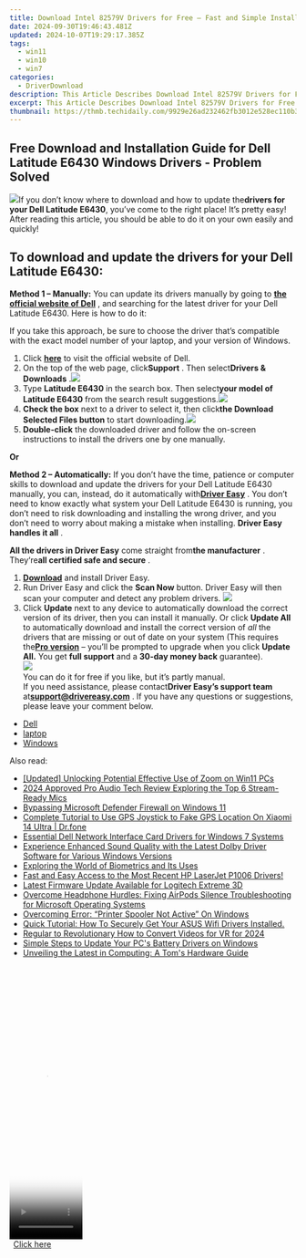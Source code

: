 ```yaml
---
title: Download Intel 82579V Drivers for Free – Fast and Simple Installation
date: 2024-09-30T19:46:43.481Z
updated: 2024-10-07T19:29:17.385Z
tags:
  - win11
  - win10
  - win7
categories:
  - DriverDownload
description: This Article Describes Download Intel 82579V Drivers for Free – Fast and Simple Installation
excerpt: This Article Describes Download Intel 82579V Drivers for Free – Fast and Simple Installation
thumbnail: https://thmb.techidaily.com/9929e26ad232462fb3012e528ec110b36cc8e34a7ab835cf659d05f21b4127d5.jpg
---
```


## Free Download and Installation Guide for Dell Latitude E6430 Windows Drivers - Problem Solved

![](https://images.drivereasy.com/wp-content/uploads/2018/12/snap000176-300x234.png)If you don’t know where to download and how to update the**drivers for your Dell Latitude E6430**, you’ve come to the right place! It’s pretty easy! After reading this article, you should be able to do it on your own easily and quickly!

## **To download and update the drivers for your Dell Latitude E6430:**

**Method 1 – Manually:**  You can update its drivers manually by going to **[the official website of Dell](https://shop-links.co/link/?exclusive=1&publisher_slug=itechdaily19598&url=https%3A%2F%2Fwww.dell.com%2Fen-us)**  , and searching for the latest driver for your Dell Latitude E6430\. Here is how to do it:

 If you take this approach, be sure to choose the driver that’s compatible with the exact model number of your laptop, and your version of Windows.

1. Click **[here](https://shop-links.co/link/?exclusive=1&publisher_slug=itechdaily19598&url=https%3A%2F%2Fwww.dell.com%2Fen-us)**  to visit the official website of Dell.
2. On the top of the web page, click**Support** . Then select**Drivers & Downloads** .![](https://images.drivereasy.com/wp-content/uploads/2018/12/snap000178.png)
3. Type **Latitude E6430** in the search box. Then select**your model of Latitude E6430**  from the search result suggestions.![](https://images.drivereasy.com/wp-content/uploads/2018/12/snap000180.png)
4. **Check the box** next to a driver to select it, then click**the Download Selected Files button** to start downloading.![](https://images.drivereasy.com/wp-content/uploads/2018/12/snap000183.png)
5. **Double-click** the downloaded driver and follow the on-screen instructions to install the drivers one by one manually.

**Or**

**Method 2 – Automatically:**   If you don’t have the time, patience or computer skills to download and update the drivers for your Dell Latitude E6430 manually, you can, instead, do it automatically with[**Driver Easy**](https://tools.techidaily.com/drivereasy/download/) .  You don’t need to know exactly what system your Dell Latitude E6430 is running, you don’t need to risk downloading and installing the wrong driver, and you don’t need to worry about making a mistake when installing. **Driver Easy handles it all** .

**All the drivers in Driver Easy** come straight from**the manufacturer** . They‘re**all certified safe and secure** .

1. **[Download](https://tools.techidaily.com/drivereasy/download/)**  and install Driver Easy.
2. Run Driver Easy and click the **Scan Now**  button. Driver Easy will then scan your computer and detect any problem drivers. ![](https://images.drivereasy.com/wp-content/uploads/2018/12/Snap756.png)
3. Click **Update**  next to any device to automatically download the correct version of its driver, then you can install it manually. Or click **Update All**  to automatically download and install the correct version of _all_  the drivers that are missing or out of date on your system (This requires the[**Pro version**](https://tools.techidaily.com/drivereasy/download/)  – you’ll be prompted to upgrade when you click **Update All.** You get **full support**  and a **30-day money back**  guarantee).  
![](https://images.drivereasy.com/wp-content/uploads/2018/12/Snap757.png)  
 You can do it for free if you like, but it’s partly manual.  
 If you need assistance, please contact**Driver Easy’s support team** at[**support@drivereasy.com**](https://tools.techidaily.com/drivereasy/download/) .
 If you have any questions or suggestions, please leave your comment below.

* [Dell](https://tools.techidaily.com/drivereasy/download/)
* [laptop](https://tools.techidaily.com/drivereasy/download/)
* [Windows](https://tools.techidaily.com/drivereasy/download/)

<ins class="adsbygoogle"
     style="display:block"
     data-ad-format="autorelaxed"
     data-ad-client="ca-pub-7571918770474297"
     data-ad-slot="1223367746"></ins>

<ins class="adsbygoogle"
     style="display:block"
     data-ad-client="ca-pub-7571918770474297"
     data-ad-slot="8358498916"
     data-ad-format="auto"
     data-full-width-responsive="true"></ins>

<span class="atpl-alsoreadstyle">Also read:</span>
<div><ul>
<li><a href="https://some-approaches.techidaily.com/updated-unlocking-potential-effective-use-of-zoom-on-win11-pcs/"><u>[Updated] Unlocking Potential Effective Use of Zoom on Win11 PCs</u></a></li>
<li><a href="https://extra-skills.techidaily.com/2024-approved-pro-audio-tech-review-exploring-the-top-6-stream-ready-mics/"><u>2024 Approved Pro Audio Tech Review Exploring the Top 6 Stream-Ready Mics</u></a></li>
<li><a href="https://win11-tips.techidaily.com/bypassing-microsoft-defender-firewall-on-windows-11/"><u>Bypassing Microsoft Defender Firewall on Windows 11</u></a></li>
<li><a href="https://fake-location.techidaily.com/complete-tutorial-to-use-gps-joystick-to-fake-gps-location-on-xiaomi-14-ultra-drfone-by-drfone-virtual-android/"><u>Complete Tutorial to Use GPS Joystick to Fake GPS Location On Xiaomi 14 Ultra | Dr.fone</u></a></li>
<li><a href="https://hardware-help.techidaily.com/essential-dell-network-interface-card-drivers-for-windows-7-systems/"><u>Essential Dell Network Interface Card Drivers for Windows 7 Systems</u></a></li>
<li><a href="https://hardware-help.techidaily.com/experience-enhanced-sound-quality-with-the-latest-dolby-driver-software-for-various-windows-versions/"><u>Experience Enhanced Sound Quality with the Latest Dolby Driver Software for Various Windows Versions</u></a></li>
<li><a href="https://techtrends.techidaily.com/exploring-the-world-of-biometrics-and-its-uses/"><u>Exploring the World of Biometrics and Its Uses</u></a></li>
<li><a href="https://hardware-help.techidaily.com/fast-and-easy-access-to-the-most-recent-hp-laserjet-p1006-drivers/"><u>Fast and Easy Access to the Most Recent HP LaserJet P1006 Drivers!</u></a></li>
<li><a href="https://hardware-help.techidaily.com/latest-firmware-update-available-for-logitech-extreme-3d/"><u>Latest Firmware Update Available for Logitech Extreme 3D</u></a></li>
<li><a href="https://sound-issues.techidaily.com/overcome-headphone-hurdles-fixing-airpods-silence-troubleshooting-for-microsoft-operating-systems/"><u>Overcome Headphone Hurdles: Fixing AirPods Silence Troubleshooting for Microsoft Operating Systems</u></a></li>
<li><a href="https://windows11.techidaily.com/overcoming-error-printer-spooler-not-active-on-windows/"><u>Overcoming Error: “Printer Spooler Not Active” On Windows</u></a></li>
<li><a href="https://hardware-help.techidaily.com/quick-tutorial-how-to-securely-get-your-asus-wifi-drivers-installed/"><u>Quick Tutorial: How To Securely Get Your ASUS Wifi Drivers Installed.</u></a></li>
<li><a href="https://smart-video-editing.techidaily.com/regular-to-revolutionary-how-to-convert-videos-for-vr-for-2024/"><u>Regular to Revolutionary How to Convert Videos for VR for 2024</u></a></li>
<li><a href="https://hardware-help.techidaily.com/simple-steps-to-update-your-pcs-battery-drivers-on-windows/"><u>Simple Steps to Update Your PC's Battery Drivers on Windows</u></a></li>
<li><a href="https://hardware-help.techidaily.com/unveiling-the-latest-in-computing-a-toms-hardware-guide/"><u>Unveiling the Latest in Computing: A Tom's Hardware Guide</u></a></li>
</ul></div>

<!-- affiliate ads begin -->
<span id="1993654">
					<video width="128" height="480" style="cursor:pointer"
           poster="//a.impactradius-go.com/display-clicktoplayimage/1993654.png"
           onclick="if(!this.playClicked){this.play();this.setAttribute('controls',true);this.playClicked=true;}">
	   <source src="//a.impactradius-go.com/display-ad/22993-1993654">
	   <img src="//a.impactradius-go.com/display-clicktoplayimage/1993654.png" style="border: none; height: 100%; width: 100%; object-fit: contain">
	</video>
	<div style="width:80px;text-align:center"><a href="javascript:window.open(decodeURIComponent('https%3A%2F%2Fhomestyler.sjv.io%2Fc%2F5597632%2F1993654%2F22993'), '_blank');void(0);">Click here</a></div>
</span>
<img height="0" width="0" src="https://imp.pxf.io/i/5597632/1993654/22993" style="position:absolute;visibility:hidden;" border="0" />
<!-- affiliate ads end -->


